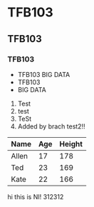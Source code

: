 # TFB103
## TFB103
### TFB103
- TFB103 BIG DATA
- TFB103
- BIG DATA
1. Test
2. test
3. TeSt
4. Added by brach test2!!

Name|Age|Height
----|---|------
Allen|17|178
Ted|23|169
Kate|22|166



hi this is NI!
312312

